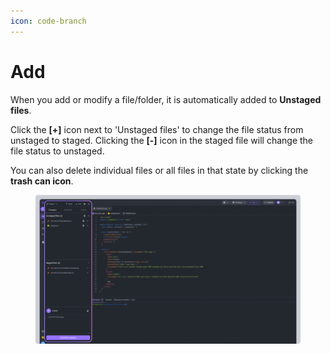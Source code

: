 ```yaml
---
icon: code-branch
---
```


# Add

When you add or modify a file/folder, it is automatically added to **Unstaged files**.

Click the **\[+]** icon next to 'Unstaged files' to change the file status from unstaged to staged. Clicking the **\[-]** icon in the staged file will change the file status to unstaged.&#x20;

You can also delete individual files or all files in that state by clicking the **trash can icon**.

<figure><img src="../../../.gitbook/assets/git_01 (1).png" alt=""><figcaption></figcaption></figure>
